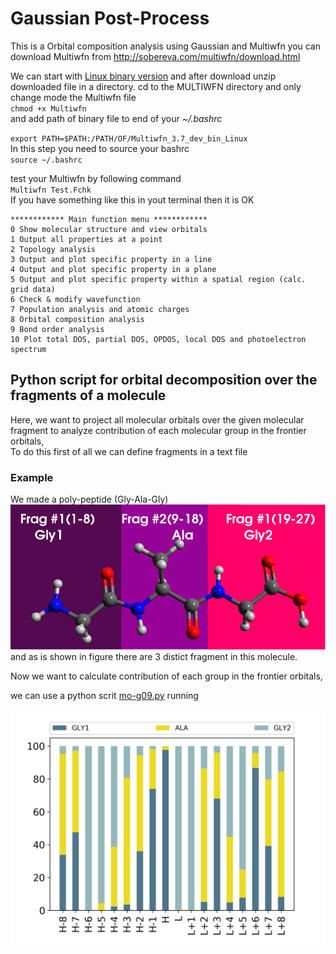 # Gaussian Post-Process

This is a Orbital composition analysis using Gaussian and Multiwfn
you can download Multiwfn from
http://sobereva.com/multiwfn/download.html

We can start with [Linux binary version](http://sobereva.com/multiwfn/misc/Multiwfn_3.7_dev_bin_Linux.zip) and after download unzip downloaded file in a directory.
cd to the MULTIWFN directory and only change mode the Multiwfn file  
    `chmod +x Multiwfn`  
and add path of binary file to end of your *~/.bashrc*   

`export PATH=$PATH:/PATH/OF/Multiwfn_3.7_dev_bin_Linux`  
In this step you need to source your bashrc   
`source ~/.bashrc`


test your Multiwfn by following command  
             `Multiwfn Test.Fchk`  
             If you have something like this in yout terminal then it is OK  


```shell
************ Main function menu ************
0 Show molecular structure and view orbitals
1 Output all properties at a point
2 Topology analysis
3 Output and plot specific property in a line
4 Output and plot specific property in a plane
5 Output and plot specific property within a spatial region (calc. grid data)
6 Check & modify wavefunction
7 Population analysis and atomic charges
8 Orbital composition analysis
9 Bond order analysis
10 Plot total DOS, partial DOS, OPDOS, local DOS and photoelectron spectrum
```

## Python script for orbital decomposition over the fragments of a molecule

Here, we want to project all molecular orbitals over the given molecular fragment to analyze contribution of each molecular group in the frontier orbitals,  
To do this first of all we can define fragments in a text file

### Example

We made a poly-peptide (Gly-Ala-Gly)
![polypeptide](test12.png)
and as is shown in figure there are 3 distict fragment in this molecule.

Now we want to calculate contribution of each group in the frontier orbitals,

we can use a python scrit [mo-g09.py](./mo-g09.py)
running

![test](test.png)
